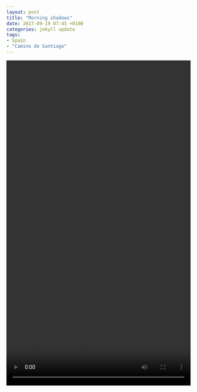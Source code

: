 ```yaml
---
layout: post
title: "Morning shadows"
date: 2017-09-19 07:45 +0100
categories: jekyll update
tags:
- Spain
- "Camino de Santiago"
---
```


<video src="https://github.com/tombye/trexit/raw/gh-pages/assets/images/morning-shadows.mp4" controls height="848" width="480" preload="metadata"><a href="https://github.com/tombye/trexit/raw/gh-pages/assets/images/morning-shadows.mp4">Download this video of our shadows while walking ahead of the sunrise.</a></video>
